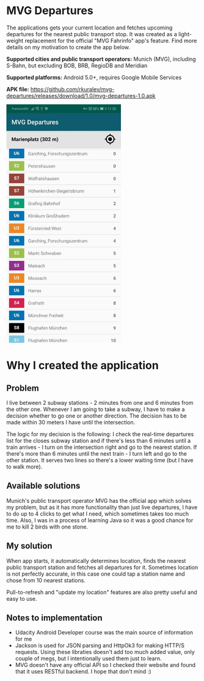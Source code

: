 # MVG Departures
The applications gets your current location and fetches upcoming departures for the nearest public transport stop.
It was created as a light-weight replacement for the official "MVG Fahrinfo" app's feature. Find more details on my motivation to create the app below.

**Supported cities and public transport operators:** Munich (MVG), including S-Bahn, but excluding BOB, BRB, RegioDB and Meridian

**Supported platforms:** Android 5.0+, requires Google Mobile Services

**APK file:** https://github.com/rkuralev/mvg-departures/releases/download/1.0/mvg-departures-1.0.apk

<img src="mvg-departures.jpg?raw=true" width="300" title="MVG Departures App Screenshot">

# Why I created the application
## Problem
I live between 2 subway stations - 2 minutes from one and 6 minutes from the other one. Whenever I am going to take a subway, 
I have to make a decision whether to go one or another direction. The decision has to be made within 30 meters I have until the intersection.

The logic for my decision is the following: I check the real-time departures list for the closes subway station and if there's less than 6 minutes
until a train arrives - I turn on the intersection right and go to the nearest station. If there's more than 6 minutes until the next train - I turn left
and go to the other station. It serves two lines so there's a lower waiting time (but I have to walk more).
## Available solutions
Munich's public transport operator MVG has the official app which solves my problem, but as it has more functionality than just live departures, I have to do up to 4 clicks to get what I need, which sometimes takes too much time.
Also, I was in a process of learning Java so it was a good chance for me to kill 2 birds with one stone.
## My solution
When app starts, it automatically determines location, finds the nearest public transport station and fetches all departures for it.
Sometimes location is not perfectly accurate, in this case one could tap a station name and chose from 10 nearest stations.

Pull-to-refresh and "update my location" features are also pretty useful and easy to use.
## Notes to implementation
* Udacity Android Developer course was the main source of information for me
* Jackson is used for JSON parsing and HttpOk3 for making HTTP/S requests. Using these libraties doesn't add too much added value, only couple of megs, but I intentionally used them just to learn.
* MVG doesn't have any official API so I checked their website and found that it uses RESTful backend. I hope that don't mind :)
